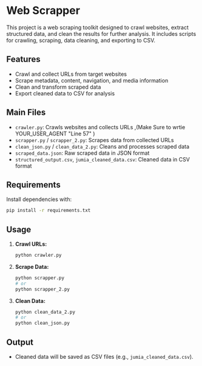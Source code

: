 # Web Scrapper

This project is a web scraping toolkit designed to crawl websites, extract structured data, and clean the results for further analysis. It includes scripts for crawling, scraping, data cleaning, and exporting to CSV.

## Features
- Crawl and collect URLs from target websites
- Scrape metadata, content, navigation, and media information
- Clean and transform scraped data
- Export cleaned data to CSV for analysis

## Main Files
- `crawler.py`: Crawls websites and collects URLs ,(Make Sure to wrtie YOUR_USER_AGENT "Line 57" )
- `scrapper.py` / `scrapper_2.py`: Scrapes data from collected URLs
- `clean_json.py` / `clean_data_2.py`: Cleans and processes scraped data
- `scraped_data.json`: Raw scraped data in JSON format
- `structured_output.csv`, `jumia_cleaned_data.csv`: Cleaned data in CSV format

## Requirements
Install dependencies with:
```sh
pip install -r requirements.txt
```

## Usage
1. **Crawl URLs:**
   ```sh
   python crawler.py
   ```
2. **Scrape Data:**
   ```sh
   python scrapper.py
   # or
   python scrapper_2.py
   ```
3. **Clean Data:**
   ```sh
   python clean_data_2.py
   # or
   python clean_json.py
   ```

## Output
- Cleaned data will be saved as CSV files (e.g., `jumia_cleaned_data.csv`).
